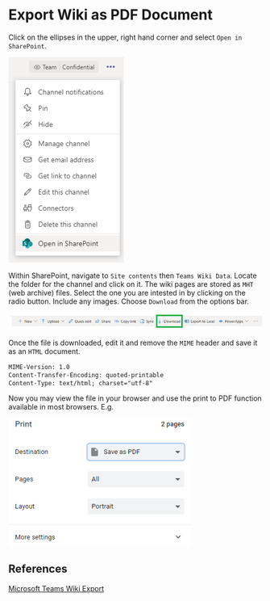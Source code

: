 # Export Wiki as PDF Document

Click on the ellipses in the upper, right hand corner and select `Open in SharePoint`.

![Open in SharePoint](../images/open-sharepoint.png)

Within SharePoint, navigate to `Site contents` then `Teams Wiki Data`. Locate the folder for the channel and click on it. The wiki pages are stored as `MHT` (web archive) files. Select the one you are intested in by clicking on the radio button. Include any images. Choose `Download` from the options bar.

![Download](../images/sharepoint-options.png)

Once the file is downloaded, edit it and remove the `MIME` header and save it as an `HTML` document.

```
MIME-Version: 1.0
Content-Transfer-Encoding: quoted-printable
Content-Type: text/html; charset="utf-8"
```

Now you may view the file in your browser and use the print to PDF function available in most browsers. E.g.

![Print as PDF](../images/print-as-pdf.png)

## References

[Microsoft Teams Wiki Export](https://www.lance.bio/2018/09/06/microsoft-teams-wiki-export/)

